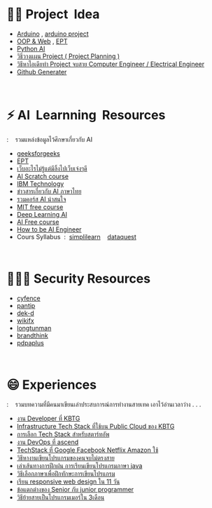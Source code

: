 # 👩‍💻 Project  &nbsp;Idea
- [Arduino](https://projecthub.arduino.cc/) , [arduino project](https://www.youtube.com/watch?v=07DjCVraBf0&list=PLHTcHcuaQSqjge49d4pezx9RQaioOdseC)
- [OOP & Web](https://code-projects.org/) , [EPT](https://expert-programming-tutor.com/example_project.php)
- [Python AI](https://www.facebook.com/borntodev/posts/3489478914443710/)
- [วิธีวางแผน Project ( Project Planning )](https://www.youtube.com/watch?v=LzmZyeXnIcc)
- [วิธีหาไอเดียทำ Project จบสาย Computer Engineer / Electrical Engineer](https://www.youtube.com/watch?v=hgreOL7dgIA)
- [Github Generater](https://github.com/topics/profile-readme-generator)

<br/>

# ⚡️ AI  &nbsp;Learnning  &nbsp;Resources
: &nbsp;&nbsp; รวมแหล่งข้อมูลไว้ศึกษาเกี่ยวกับ AI
- [geeksforgeeks](https://www.geeksforgeeks.org/machine-learning/?ref=shm_outind)
- [EPT](https://expert-programming-tutor.com/tutorial/article/MT001_Artificial_Intelligence.php)
- [เว็บอะไรไม่รู้แต่มีลิ้งไปเว็บเจ๋งๆดี](https://www.changeexpectations.org/code-org)
- [AI Scratch course](https://aigolearning.org/ai002scratchai/)
- [IBM Technology](https://www.ibm.com/thought-leadership/)
- [ข่าวสารเกี่ยวกับ AI ภาษาไทย](https://learn-ai.in.th/home?utm_source=google&utm_medium=sem&utm_campaign=p2p&gclid=Cj0KCQjwuNemBhCBARIsADp74QS8iohVyeZtLHztYOn4HYi3aEg-_CnGETh_noZftCYRj1TkBFTdVsUaAlHxEALw_wcB)
- [รวมคอร์ส AI น่าสนใจ](https://fortune.com/education/articles/here-are-5-free-ai-classes-you-can-take-online-from-top-tech-firms-universities/)
- [MIT free course](https://www.edx.org/learn/machine-learning/massachusetts-institute-of-technology-machine-learning-with-python-from-linear-models-to-deep-learning?utm_medium=partner-marketing&utm_source=sem&utm_campaign=mitx&utm_term=machine%20learning&utm_content=mm-ds-fl23-aw-b&gclid=Cj0KCQjwuNemBhCBARIsADp74QTfXTRyphJ_DPCrsW7JS8h6K8bkPqzk5Vzknm8d8tkRe9LVBCijVDcaAloOEALw_wcB)
- [Deep Learning AI](https://www.deeplearning.ai/)
- [AI Free course](https://www.mygreatlearning.com/ai/free-courses)
- [How to be AI Engineer](https://www.youtube.com/watch?app=desktop&v=YqPPtW-B79o)
- Cours Syllabus &nbsp;:&nbsp; [simplilearn](https://www.simplilearn.com/) &nbsp;&nbsp; [dataquest](https://www.dataquest.io/blog/python-practice/)

<br/>

# 👨🏾‍💻 Security Resources
- [cyfence](https://www.cyfence.com/article/what-is-firewall/)
- [pantip](https://pantip.com/topic/35831039)
- [dek-d](https://www.dek-d.com/board/view/1295516/)
- [wikifx](https://www.wikifx.com/th/newsdetail/202106115614981153.html)
- [longtunman](https://www.longtunman.com/45117)
- [brandthink](https://www.brandthink.me/content/hacker-20000)
- [pdpaplus](https://www.pdpaplus.com/Article/Detail/138148/Firewall-%E0%B8%84%E0%B8%B7%E0%B8%AD%E0%B8%AD%E0%B8%B0%E0%B9%84%E0%B8%A3-%E0%B8%AA%E0%B8%B3%E0%B8%84%E0%B8%B1%E0%B8%8D%E0%B8%AB%E0%B8%A3%E0%B8%B7%E0%B8%AD%E0%B9%80%E0%B8%9B%E0%B8%A5%E0%B9%88%E0%B8%B2%E0%B8%99%E0%B8%B0-)

<br/>

# 😄 Experiences
: &nbsp;&nbsp; รวมบทความที่มีคนมาเขียนเล่าประสบการณ์การทำงานสายเทค เอาไว้อ่านเวลาว่าง . . .
- [งาน Developer ที่ KBTG](https://medium.com/kbtg-life/developer-life-in-kbtg-%E0%B8%97%E0%B8%B3%E0%B8%84%E0%B8%A7%E0%B8%B2%E0%B8%A1%E0%B8%A3%E0%B8%B9%E0%B9%89%E0%B8%88%E0%B8%B1%E0%B8%81%E0%B8%81%E0%B8%B1%E0%B8%9A%E0%B8%87%E0%B8%B2%E0%B8%99-developer-%E0%B8%97%E0%B8%B5%E0%B9%88-kbtg-11f45b2c6359)
- [Infrastructure Tech Stack ที่ใช้บน Public Cloud ของ KBTG](https://medium.com/kbtg-life/infrastructure-tech-stack-%E0%B8%97%E0%B8%B5%E0%B9%88%E0%B9%83%E0%B8%8A%E0%B9%89%E0%B8%9A%E0%B8%99-public-cloud-%E0%B8%82%E0%B8%AD%E0%B8%87-kbtg-58bb151812bb)
- [การเลือก Tech Stack สำหรับสตาร์ทอัพ](https://www.thaiprogrammer.org/2022/01/techstack-rentspree/)
- [งาน DevOps ที่ ascend](https://developers.ascendcorp.com/tech-stack-at-ascend-money-2022-7378dd120a86)
- [TechStack ที่ Google Facebook Netflix Amazon ใช้](https://thegrowthmaster.com/blog/what-is-tech-stack)
- [วิธีหางานเขียนโปรแกรมของคนจบไม่ตรงสาย](https://academy-story.cleverse.com/how-to-%E0%B8%AB%E0%B8%B2%E0%B8%87%E0%B8%B2%E0%B8%99%E0%B9%82%E0%B8%9B%E0%B8%A3%E0%B9%81%E0%B8%81%E0%B8%A3%E0%B8%A1%E0%B9%80%E0%B8%A1%E0%B8%AD%E0%B8%A3%E0%B9%8C%E0%B8%AA%E0%B8%B3%E0%B8%AB%E0%B8%A3%E0%B8%B1%E0%B8%9A%E0%B8%84%E0%B8%99%E0%B8%88%E0%B8%9A%E0%B9%84%E0%B8%A1%E0%B9%88%E0%B8%95%E0%B8%A3%E0%B8%87%E0%B8%AA%E0%B8%B2%E0%B8%A2-59a27845763)
- [เล่าเส้นทางการฝึกฝน การเรียนเขียนโปรแกรมภาษา java](https://www.jittagornp.me/blog/to-java-beginner/)
- [วิธีเลือกภาษาเพื่อฝึกทักษะการเขียนโปรแกรม](https://academy-story.cleverse.com/3-%E0%B9%81%E0%B8%99%E0%B8%A7%E0%B8%97%E0%B8%B2%E0%B8%87%E0%B9%80%E0%B8%A5%E0%B8%B7%E0%B8%AD%E0%B8%81%E0%B8%A0%E0%B8%B2%E0%B8%A9%E0%B8%B2%E0%B8%97%E0%B8%B5%E0%B9%88%E0%B9%83%E0%B8%8A%E0%B9%88%E0%B8%AA%E0%B8%B3%E0%B8%AB%E0%B8%A3%E0%B8%B1%E0%B8%9A%E0%B8%A1%E0%B8%B7%E0%B8%AD%E0%B9%83%E0%B8%AB%E0%B8%A1%E0%B9%88%E0%B9%80%E0%B8%A3%E0%B8%B4%E0%B9%88%E0%B8%A1%E0%B8%95%E0%B9%89%E0%B8%99%E0%B9%80%E0%B8%82%E0%B8%B5%E0%B8%A2%E0%B8%99%E0%B9%82%E0%B8%9B%E0%B8%A3%E0%B9%81%E0%B8%81%E0%B8%A3%E0%B8%A1-9a1f8ad0b51c)
- [เรียน responsive web design ใน 11 วัน](https://medium.com/siamhtml/%E0%B9%80%E0%B8%A3%E0%B8%B5%E0%B8%A2%E0%B8%99-responsive-web-design-415e18bc481b)
- [ข้อแตกต่างของ Senior กับ junior programmer](https://nobrain.codes/%E0%B8%AD%E0%B8%B2%E0%B8%8A%E0%B8%B5%E0%B8%9E-%E0%B9%82%E0%B8%9B%E0%B8%A3%E0%B9%81%E0%B8%81%E0%B8%A3%E0%B8%A1%E0%B9%80%E0%B8%A1%E0%B8%AD%E0%B8%A3%E0%B9%8C-senior/)
- [วิธีย้ายสายเป็นโปรแกรมเมอร์ใน 3เดือน](https://timeff.medium.com/%E0%B8%AD%E0%B8%A2%E0%B8%B2%E0%B8%81%E0%B9%80%E0%B8%9B%E0%B9%87%E0%B8%99%E0%B9%82%E0%B8%9B%E0%B8%A3%E0%B9%81%E0%B8%81%E0%B8%A3%E0%B8%A1%E0%B9%80%E0%B8%A1%E0%B8%AD%E0%B8%A3%E0%B9%8C%E0%B8%A5%E0%B8%B0%E0%B8%AD%E0%B9%88%E0%B8%AD%E0%B8%99%E0%B9%83%E0%B8%99-3%E0%B9%80%E0%B8%94%E0%B8%B7%E0%B8%AD%E0%B8%99-7201b312e115)
      
